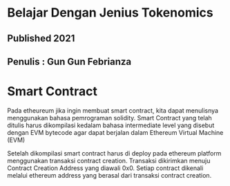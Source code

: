 # Belajar Dengan Jenius Tokenomics

## Published 2021

## Penulis : Gun Gun Febrianza

# Smart Contract

Pada etheureum jika ingin membuat smart contract, kita dapat menulisnya menggunakan bahasa pemrograman solidity. Smart Contract yang telah ditulis harus dikompilasi kedalam bahasa intermediate level yang disebut dengan EVM bytecode agar dapat berjalan dalam Ethereum Virtual Machine (EVM) 

Setelah dikompilasi smart contract harus di deploy pada ethereum platform menggunakan transaksi contract creation. Transaksi dikirimkan menuju Contract Creation Address yang diawali 0x0. Setiap contract  dikenali melalui ethereum address yang berasal dari transaksi contract creation.




